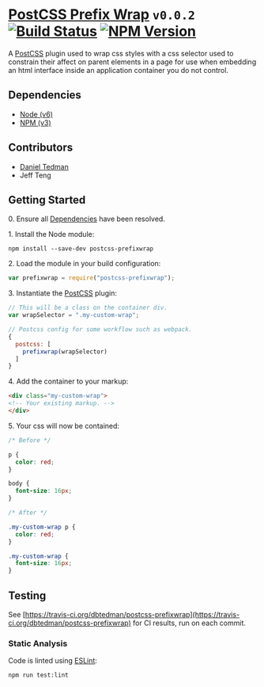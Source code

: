 
# [PostCSS Prefix Wrap](https://github.com/dbtedman/postcss-prefixwrap) `v0.0.2` [![Build Status](https://travis-ci.org/dbtedman/postcss-prefixwrap.svg?branch=master)](https://travis-ci.org/dbtedman/estoolbox) [![NPM Version](https://img.shields.io/npm/v/postcss-prefixwrap.svg)](https://www.npmjs.com/package/postcss-prefixwrap)

A [PostCSS](http://postcss.org) plugin used to wrap css styles with a css selector used to constrain their affect on parent elements in a page for use when embedding an html interface inside an application container you do not control.

## Dependencies

* [Node (v6)](https://nodejs.org)
* [NPM (v3)](https://www.npmjs.com)

## Contributors

* [Daniel Tedman](http://danieltedman.com)
* Jeff Teng

## Getting Started

0\. Ensure all [Dependencies](#dependencies) have been resolved.

1\. Install the Node module:

```
npm install --save-dev postcss-prefixwrap
```

2\. Load the module in your build configuration:

```javascript
var prefixwrap = require("postcss-prefixwrap");
```

3\. Instantiate the [PostCSS](http://postcss.org) plugin:

```javascript
// This will be a class on the container div.
var wrapSelector = ".my-custom-wrap";

// Postcss config for some workflow such as webpack.
{
  postcss: [
    prefixwrap(wrapSelector)
  ]
}
```

4\. Add the container to your markup:

```html
<div class="my-custom-wrap">
<!-- Your existing markup. -->
</div>
```

5\. Your css will now be contained:

```css
/* Before */

p {
  color: red;
}

body {
  font-size: 16px;
}
```

```css
/* After */

.my-custom-wrap p {
  color: red;
}

.my-custom-wrap {
  font-size: 16px;
}
```

## Testing

See [https://travis-ci.org/dbtedman/postcss-prefixwrap](https://travis-ci.org/dbtedman/postcss-prefixwrap) for CI results, run on each commit.

### Static Analysis

Code is linted using [ESLint](http://eslint.org):

```bash
npm run test:lint
```
